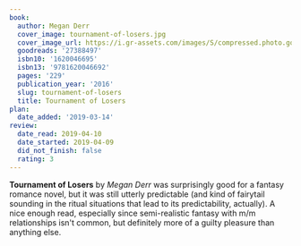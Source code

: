 ```yaml
---
book:
  author: Megan Derr
  cover_image: tournament-of-losers.jpg
  cover_image_url: https://i.gr-assets.com/images/S/compressed.photo.goodreads.com/books/1446132545l/27388497._SX98_.jpg
  goodreads: '27388497'
  isbn10: '1620046695'
  isbn13: '9781620046692'
  pages: '229'
  publication_year: '2016'
  slug: tournament-of-losers
  title: Tournament of Losers
plan:
  date_added: '2019-03-14'
review:
  date_read: 2019-04-10
  date_started: 2019-04-09
  did_not_finish: false
  rating: 3
---
```


**Tournament of Losers** by *Megan Derr* was surprisingly good for a fantasy romance novel, but it was still utterly predictable (and kind of fairytail sounding in the ritual situations that lead to its predictability, actually). A nice enough read, especially since semi-realistic fantasy with m/m relationships isn't common, but definitely more of a guilty pleasure than anything else.
